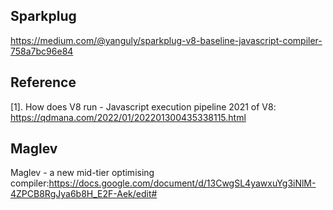 






## Sparkplug
https://medium.com/@yanguly/sparkplug-v8-baseline-javascript-compiler-758a7bc96e84



## Reference
[1]. How does V8 run - Javascript execution pipeline 2021 of V8:
https://qdmana.com/2022/01/202201300435338115.html


## Maglev
Maglev - a new mid-tier optimising compiler:https://docs.google.com/document/d/13CwgSL4yawxuYg3iNlM-4ZPCB8RgJya6b8H_E2F-Aek/edit#
